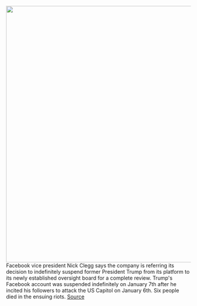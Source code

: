 <img src='https://cdn.vox-cdn.com/thumbor/4wStu156YaiXpIQZLhM6TaWLYKk=/0x0:2040x1360/1200x800/filters:focal(857x517:1183x843)/cdn.vox-cdn.com/uploads/chorus_image/image/68700537/acastro_180806_1777_facebook_0001.0.jpg' width='700px' /><br/>
Facebook vice president Nick Clegg says the company is referring its decision to indefinitely suspend former President Trump from its platform to its newly established oversight board for a complete review. Trump's Facebook account was suspended indefinitely on January 7th after he incited his followers to attack the US Capitol on January 6th. Six people died in the ensuing riots.
<a href='https://www.theverge.com/2021/1/21/22242616/facebook-refers-decision-suspend-trump-oversight-board'> Source <a/>